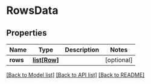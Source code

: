 # RowsData

## Properties
Name | Type | Description | Notes
------------ | ------------- | ------------- | -------------
**rows** | [**list[Row]**](Row.md) |  | [optional] 

[[Back to Model list]](../README.md#documentation-for-models) [[Back to API list]](../README.md#documentation-for-api-endpoints) [[Back to README]](../README.md)


